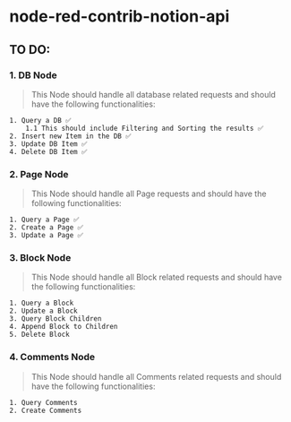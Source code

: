 # node-red-contrib-notion-api

## TO DO:

### 1. DB Node

>This Node should handle all database related requests and should have the following functionalities:

    1. Query a DB ✅
        1.1 This should include Filtering and Sorting the results ✅
    2. Insert new Item in the DB ✅
    3. Update DB Item ✅
    4. Delete DB Item ✅

### 2. Page Node

> This Node should handle all Page requests and should have the following functionalities:

    1. Query a Page ✅
    2. Create a Page ✅
    3. Update a Page ✅

### 3. Block Node

> This Node should handle all Block related requests and should have the following functionalities:

    1. Query a Block
    2. Update a Block
    3. Query Block Children
    4. Append Block to Children
    5. Delete Block

### 4. Comments Node

> This Node should handle all Comments related requests and should have the following functionalities:

    1. Query Comments
    2. Create Comments